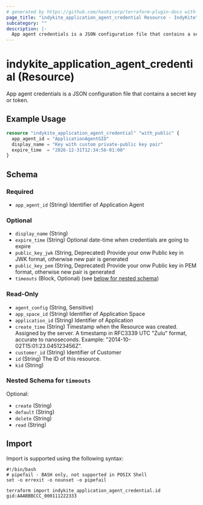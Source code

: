 ```yaml
---
# generated by https://github.com/hashicorp/terraform-plugin-docs with custom templates
page_title: "indykite_application_agent_credential Resource - IndyKite"
subcategory: ""
description: |-
  App agent credentials is a JSON configuration file that contains a secret key or token.
---
```


# indykite_application_agent_credential (Resource)

App agent credentials is a JSON configuration file that contains a secret key or token.

## Example Usage

```terraform
resource "indykite_application_agent_credential" "with_public" {
  app_agent_id = "ApplicationAgentGID"
  display_name = "Key with custom private-public key pair"
  expire_time  = "2026-12-31T12:34:56-01:00"
}
```

<!-- schema generated by tfplugindocs -->
## Schema

### Required

- `app_agent_id` (String) Identifier of Application Agent

### Optional

- `display_name` (String)
- `expire_time` (String) Optional date-time when credentials are going to expire
- `public_key_jwk` (String, Deprecated) Provide your onw Public key in JWK format, otherwise new pair is generated
- `public_key_pem` (String, Deprecated) Provide your onw Public key in PEM format, otherwise new pair is generated
- `timeouts` (Block, Optional) (see [below for nested schema](#nestedblock--timeouts))

### Read-Only

- `agent_config` (String, Sensitive)
- `app_space_id` (String) Identifier of Application Space
- `application_id` (String) Identifier of Application
- `create_time` (String) Timestamp when the Resource was created. Assigned by the server. A timestamp in RFC3339 UTC "Zulu" format, accurate to nanoseconds. Example: "2014-10-02T15:01:23.045123456Z".
- `customer_id` (String) Identifier of Customer
- `id` (String) The ID of this resource.
- `kid` (String)

<a id="nestedblock--timeouts"></a>
### Nested Schema for `timeouts`

Optional:

- `create` (String)
- `default` (String)
- `delete` (String)
- `read` (String)

## Import

Import is supported using the following syntax:
```shell
#!/bin/bash
# pipefail - BASH only, not supported in POSIX Shell
set -o errexit -o nounset -o pipefail

terraform import indykite_application_agent_credential.id gid:AAABBBCCC_000111222333
```
